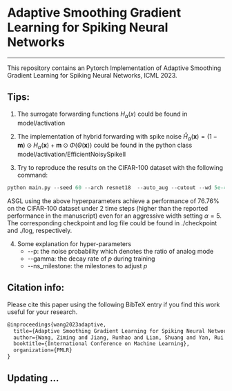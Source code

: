 # Adaptive Smoothing Gradient Learning for Spiking Neural Networks

---

This repository contains an Pytorch Implementation of Adaptive Smoothing Gradient Learning for Spiking Neural Networks, ICML 2023.

## Tips:

1. The surrogate forwarding functions $H_\alpha(x)$ could be found in model/activation

2. The implementation of hybrid forwarding with spike noise $\hat{H}_\alpha(\mathbf{x})=(1-\mathbf{m}) \odot H_\alpha(\mathbf{x})+\mathbf{m} \odot \Phi(\Theta(\mathbf{x}))$ could be found in the python class  model/activation/EfficientNoisySpikeII

3. Try to reproduce the results on the CIFAR-100 dataset with the following command:

```python
python main.py --seed 60 --arch resnet18  --auto_aug --cutout --wd 5e-4 --dataset CIFAR100 --act mns_sig  --T 2 --decay 0.5 --thresh 1.0 --data_path [your datapath]   --bn_type tdbn  --alpha 5.0    --p 0.2   --gamma 1.0
```
ASGL using the above hyperparameters achieve a performance of 76.76% on the CIFAR-100 dataset under 2 time steps (higher than the reported performance in the manuscript) even for an aggressive width setting $\alpha=5$. The corresponding checkpoint and log file could be found in ./checkpoint and ./log, respectively.

4. Some explanation for hyper-parameters
      * --p: the noise probability which denotes the ratio of analog mode
      * --gamma: the decay rate of $p$ during training
      * --ns_milestone: the milestones to adjust $p$

## Citation info: 

Please cite this paper using the following BibTeX entry if you find this work useful for your research.

```tex
@inproceedings{wang2023adaptive,
  title={Adaptive Smoothing Gradient Learning for Spiking Neural Networks},
  author={Wang, Ziming and Jiang, Runhao and Lian, Shuang and Yan, Rui and Tang, Huajin},
  booktitle={International Conference on Machine Learning},
  organization={PMLR}
}
```

## Updating ...

